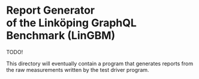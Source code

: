# Report Generator <br/> of the Linköping GraphQL Benchmark (LinGBM)

TODO!

This directory will eventually contain a program that generates reports from the raw measurements written by the test driver program.
